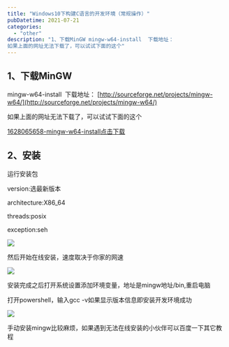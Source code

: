 ```yaml
---
title: "Windows10下构建C语言的开发环境（常规操作）"
pubDatetime: 2021-07-21
categories:
  - "other"
description: "1、下载MinGW mingw-w64-install  下载地址：
如果上面的网址无法下载了，可以试试下面的这个"
---
```


## 1、下载MinGW

mingw-w64-install  下载地址： [http://sourceforge.net/projects/mingw-w64/](http://sourceforge.net/projects/mingw-w64/)

如果上面的网址无法下载了，可以试试下面的这个

[1628065658-mingw-w64-install](https://mxte.cc/wp-content/uploads/2021/08/1628065658-mingw-w64-install.zip)[点击下载](https://mxte.cc/wp-content/uploads/2021/08/1628065658-mingw-w64-install.zip)

## 2、安装

运行安装包

version:选最新版本

architecture:X86_64

threads:posix

exception:seh

[![](/assets/images/1624029377-image.png)](https://mxte.cc/?attachment_id=86)

然后开始在线安装，速度取决于你家的网速

[![](/assets/images/1624029622-image.png)](https://mxte.cc/?attachment_id=87)

安装完成之后打开系统设置添加环境变量，地址是mingw地址/bin,重启电脑

打开powershell，输入gcc -v如果显示版本信息即安装开发环境成功

[![](/assets/images/1626856094-image.png)](https://mxte.cc/?attachment_id=95)

手动安装mingw比较麻烦，如果遇到无法在线安装的小伙伴可以百度一下其它教程
